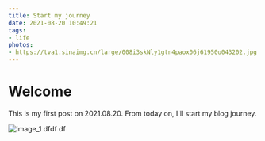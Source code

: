 ```yaml
---
title: Start my journey
date: 2021-08-20 10:49:21
tags:
- life
photos:
- https://tva1.sinaimg.cn/large/008i3skNly1gtn4paox06j61950u043202.jpg
---
```

# Welcome
This is my first post on 2021.08.20. From today on, I'll start my blog journey.

![image_1](https://tva1.sinaimg.cn/large/008i3skNly1gtn4paox06j61950u043202.jpg)
dfdf
df


<script type="text/javascript" charset="utf-8" src="https://polldaddy.com/js/rating/rating.js"></script>

<div id="pd_rating_holder_8958183"></div>
<script type="text/javascript">
PDRTJS_settings_8958183 = {
"id" : "8958183",
"unique_id" : "default",
"title" : "",
"permalink" : ""
};
</script>
